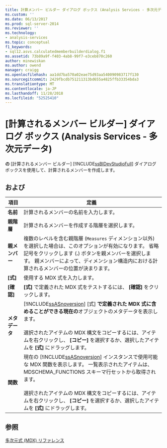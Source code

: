 ```yaml
---
title: 計算メンバー ビルダー ダイアログ ボックス (Analysis Services - 多次元データ) |Microsoft Docs
ms.custom: ''
ms.date: 06/13/2017
ms.prod: sql-server-2014
ms.reviewer: ''
ms.technology:
- analysis-services
ms.topic: conceptual
f1_keywords:
- sql12.asvs.calculatedmemberbuilderdialog.f1
ms.assetid: 73b89a9f-f403-4ab8-99f7-e3ceb870c260
author: minewiskan
ms.author: owend
manager: craigg
ms.openlocfilehash: aa1dd7ba570a02eae75d93aa540090983717f130
ms.sourcegitcommit: 2429fbcdb751211313bd655a4825ffb33354bda3
ms.translationtype: MT
ms.contentlocale: ja-JP
ms.lasthandoff: 11/28/2018
ms.locfileid: "52525410"
---
```

# <a name="calculated-member-builder-dialog-box-analysis-services---multidimensional-data"></a>[計算されるメンバー ビルダー] ダイアログ ボックス (Analysis Services - 多次元データ)
  **の** [計算されるメンバー ビルダー] [!INCLUDE[ssBIDevStudioFull](../includes/ssbidevstudiofull-md.md)] ダイアログ ボックスを使用して、計算されるメンバーを作成します。  
  
## <a name="options"></a>および  
  
|項目|定義|  
|----------|----------------|  
|**名前**|計算されるメンバーの名前を入力します。|  
|**親階層**|計算されるメンバーを作成する階層を選択します。|  
|**親メンバー**|複数のレベルを含む親階層 (`Measures` ディメンション以外) を選択した場合は、このオプションが有効になります。 省略記号をクリックします (**.**) ボタンを親メンバーを選択します。 親メンバーによって、ディメンション構造内における計算されるメンバーの位置が決まります。|  
|**[式]**|使用する MDX 式を入力します。|  
|**[確認]**|**[式]** で定義された MDX 式をテストするには、 **[確認]** をクリックします。|  
|**メタデータ**|[!INCLUDE[ssASnoversion](../includes/ssasnoversion-md.md)] [式] **で定義された MDX 式に含めることができる現在の**オブジェクトのメタデータを表示します。<br /><br /> 選択されたアイテムの MDX 構文をコピーするには、アイテムを右クリックし、 **[コピー]** を選択するか、選択したアイテムを **[式]** にドラッグします。|  
|**関数**|現在の [!INCLUDE[ssASnoversion](../includes/ssasnoversion-md.md)] インスタンスで使用可能な MDX 関数を表示します。 一覧表示されたアイテムは、MDSCHEMA_FUNCTIONS スキーマ行セットから取得されます。<br /><br /> 選択されたアイテムの MDX 構文をコピーするには、アイテムを右クリックし、 **[コピー]** を選択するか、選択したアイテムを **[式]** にドラッグします。|  
  
## <a name="see-also"></a>参照  
 [多次元式 &#40;MDX&#41; リファレンス](/sql/mdx/multidimensional-expressions-mdx-reference)  
  
  
